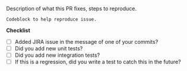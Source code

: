Description of what this PR fixes, steps to reproduce.

```
Codeblock to help reproduce issue.
```

**Checklist**
- [ ] Added JIRA issue in the message of one of your commits?
- [ ] Did you add new unit tests?
- [ ] Did you add new integration tests?
- [ ] If this is a regression, did you write a test to catch this in the future?
